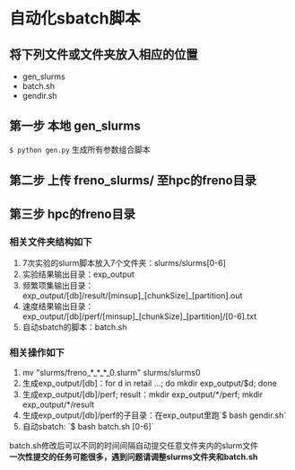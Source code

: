 # 自动化sbatch脚本
## 将下列文件或文件夹放入相应的位置
<ul>
<li>gen_slurms</li>
<li>batch.sh</li>
<li>gendir.sh</li>
</ul>

## 第一步 本地 gen_slurms
`$ python gen.py` 生成所有参数组合脚本

## 第二步 上传 freno_slurms/ 至hpc的freno目录

## 第三步 hpc的freno目录

### 相关文件夹结构如下
<ol>
<li>7次实验的slurm脚本放入7个文件夹：slurms/slurms[0-6]</li>
<li>实验结果输出目录：exp_output</li>
<li>频繁项集输出目录：exp_output/[db]/result/[minsup]_[chunkSize]_[partition].out</li>
<li>速度结果输出目录：exp_output/[db]/perf/[minsup]_[chunkSize]_[partition]/[0-6].txt</li>
<li>自动sbatch的脚本：batch.sh</li>
</ol>

### 相关操作如下
<ol>
<li>mv "slurms/freno_*_*_*_0.slurm" slurms/slurms0</li>
<li>生成exp_output/[db]：for d in retail ...; do mkdir exp_output/$d; done</li>
<li>生成exp_output/[db]/perf; result：mkdir exp_output/*/perf; mkdir exp_output/*/result</li>
<li>生成exp_output/[db]/perf的子目录：在exp_output里跑`$ bash gendir.sh`</li>
<li>自动sbatch: `$ bash batch.sh [0-6]`</li>
</ol>
batch.sh修改后可以不同的时间间隔自动提交任意文件夹内的slurm文件<br>
<b>一次性提交的任务可能很多，遇到问题请调整slurms文件夹和batch.sh</b>
